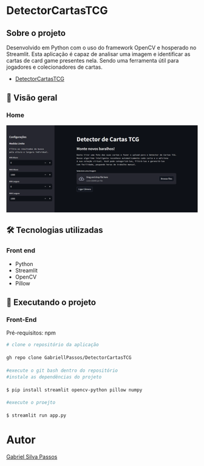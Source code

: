 # DetectorCartasTCG
## Sobre o projeto
  Desenvolvido em Python com o uso do framework OpenCV e hosperado no Streamlit. Esta aplicação é capaz de analisar uma imagem e identificar as cartas de card game presentes nela. Sendo uma ferramenta útil para jogadores e colecionadores de cartas. 
<br>
 - [DetectorCartasTCG](https://detectorcartastcg-t9e9uphpg3qm2eegvfxowq.streamlit.app/)

## :mag_right: Visão geral
### Home
![pagina de autenticacao](https://raw.githubusercontent.com/GabriellPassos/assets/main/detectorTCG/1.PNG)

## :hammer_and_wrench: Tecnologias utilizadas
### Front end
- Python
- Streamlit
- OpenCV
- Pillow

## :rocket: Executando o projeto

### Front-End
Pré-requisitos: npm
```bash
# clone o repositório da aplicação

gh repo clone GabriellPassos/DetectorCartasTCG

#execute o git bash dentro do repositório
#instale as dependências do projeto

$ pip install streamlit opencv-python pillow numpy

#execute o proejto

$ streamlit run app.py
```

# Autor


[Gabriel Silva Passos](https://www.linkedin.com/in/gabrielsilvapassos/)


